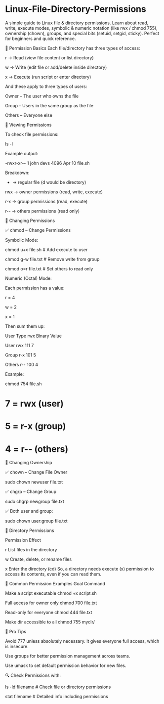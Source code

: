 # Linux-File-Directory-Permissions
A simple guide to Linux file &amp; directory permissions. Learn about read, write, execute modes, symbolic &amp; numeric notation (like rwx / chmod 755), ownership (chown), groups, and special bits (setuid, setgid, sticky). Perfect for beginners and quick reference.

🧱 Permission Basics
Each file/directory has three types of access:

r → Read (view file content or list directory)

w → Write (edit file or add/delete inside directory)

x → Execute (run script or enter directory)

And these apply to three types of users:

Owner – The user who owns the file

Group – Users in the same group as the file

Others – Everyone else

🧾 Viewing Permissions

To check file permissions:

ls -l

Example output:

-rwxr-xr--  1 john devs  4096 Apr 10  file.sh

Breakdown:

- → regular file (d would be directory)

rwx → owner permissions (read, write, execute)

r-x → group permissions (read, execute)

r-- → others permissions (read only)

🔧 Changing Permissions

✅ chmod – Change Permissions

Symbolic Mode:

chmod u+x file.sh      # Add execute to user

chmod g-w file.txt     # Remove write from group

chmod o=r file.txt     # Set others to read only

Numeric (Octal) Mode:

Each permission has a value:

r = 4

w = 2

x = 1

Then sum them up:

User Type	rwx	Binary	Value

User	rwx	111	7

Group	r-x	101	5

Others	r--	100	4

Example:

chmod 754 file.sh

# 7 = rwx (user)

# 5 = r-x (group)

# 4 = r-- (others)

🔁 Changing Ownership

✅ chown – Change File Owner

sudo chown newuser file.txt

✅ chgrp – Change Group

sudo chgrp newgroup file.txt

✅ Both user and group:

sudo chown user:group file.txt

📁 Directory Permissions

Permission	Effect

r	List files in the directory

w	Create, delete, or rename files

x	Enter the directory (cd)
So, a directory needs execute (x) permission to access its contents, even if you can read them.

🔐 Common Permission Examples
Goal	Command

Make a script executable	chmod +x script.sh

Full access for owner only	chmod 700 file.txt

Read-only for everyone	chmod 444 file.txt

Make dir accessible to all	chmod 755 mydir/

📌 Pro Tips

Avoid 777 unless absolutely necessary. It gives everyone full access, which is insecure.

Use groups for better permission management across teams.

Use umask to set default permission behavior for new files.

🔍 Check Permissions with:

ls -ld filename        # Check file or directory permissions

stat filename          # Detailed info including permissions
